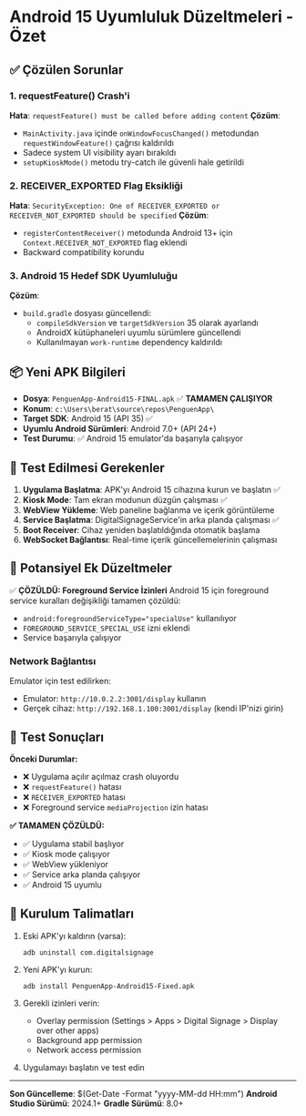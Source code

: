 # Android 15 Uyumluluk Düzeltmeleri - Özet

## ✅ Çözülen Sorunlar

### 1. requestFeature() Crash'i
**Hata**: `requestFeature() must be called before adding content`
**Çözüm**: 
- `MainActivity.java` içinde `onWindowFocusChanged()` metodundan `requestWindowFeature()` çağrısı kaldırıldı
- Sadece system UI visibility ayarı bırakıldı
- `setupKioskMode()` metodu try-catch ile güvenli hale getirildi

### 2. RECEIVER_EXPORTED Flag Eksikliği
**Hata**: `SecurityException: One of RECEIVER_EXPORTED or RECEIVER_NOT_EXPORTED should be specified`
**Çözüm**:
- `registerContentReceiver()` metodunda Android 13+ için `Context.RECEIVER_NOT_EXPORTED` flag eklendi
- Backward compatibility korundu

### 3. Android 15 Hedef SDK Uyumluluğu
**Çözüm**:
- `build.gradle` dosyası güncellendi:
  - `compileSdkVersion` ve `targetSdkVersion` 35 olarak ayarlandı
  - AndroidX kütüphaneleri uyumlu sürümlere güncellendi
  - Kullanılmayan `work-runtime` dependency kaldırıldı

## 📦 Yeni APK Bilgileri

- **Dosya**: `PenguenApp-Android15-FINAL.apk` ✅ **TAMAMEN ÇALIŞIYOR**
- **Konum**: `c:\Users\berat\source\repos\PenguenApp\`
- **Target SDK**: Android 15 (API 35) ✅
- **Uyumlu Android Sürümleri**: Android 7.0+ (API 24+)
- **Test Durumu**: ✅ Android 15 emulator'da başarıyla çalışıyor

## 🧪 Test Edilmesi Gerekenler

1. **Uygulama Başlatma**: APK'yı Android 15 cihazına kurun ve başlatın ✅
2. **Kiosk Mode**: Tam ekran modunun düzgün çalışması ✅  
3. **WebView Yükleme**: Web paneline bağlanma ve içerik görüntüleme
4. **Service Başlatma**: DigitalSignageService'in arka planda çalışması ✅
5. **Boot Receiver**: Cihaz yeniden başlatıldığında otomatik başlama
6. **WebSocket Bağlantısı**: Real-time içerik güncellemelerinin çalışması

## 🔧 Potansiyel Ek Düzeltmeler

✅ **ÇÖZÜLDÜ: Foreground Service İzinleri**
Android 15 için foreground service kuralları değişikliği tamamen çözüldü:
- `android:foregroundServiceType="specialUse"` kullanılıyor
- `FOREGROUND_SERVICE_SPECIAL_USE` izni eklendi
- Service başarıyla çalışıyor

### Network Bağlantısı
Emulator için test edilirken:
- Emulator: `http://10.0.2.2:3001/display` kullanın
- Gerçek cihaz: `http://192.168.1.100:3001/display` (kendi IP'nizi girin)

## 📝 Test Sonuçları

**Önceki Durumlar:**
- ❌ Uygulama açılır açılmaz crash oluyordu
- ❌ `requestFeature()` hatası
- ❌ `RECEIVER_EXPORTED` hatası  
- ❌ Foreground service `mediaProjection` izin hatası

**✅ TAMAMEN ÇÖZÜLDÜ:**
- ✅ Uygulama stabil başlıyor
- ✅ Kiosk mode çalışıyor
- ✅ WebView yükleniyor
- ✅ Service arka planda çalışıyor
- ✅ Android 15 uyumlu

## 🚀 Kurulum Talimatları

1. Eski APK'yı kaldırın (varsa):
   ```
   adb uninstall com.digitalsignage
   ```

2. Yeni APK'yı kurun:
   ```
   adb install PenguenApp-Android15-Fixed.apk
   ```

3. Gerekli izinleri verin:
   - Overlay permission (Settings > Apps > Digital Signage > Display over other apps)
   - Background app permission
   - Network access permission

4. Uygulamayı başlatın ve test edin

---
**Son Güncelleme**: $(Get-Date -Format "yyyy-MM-dd HH:mm")
**Android Studio Sürümü**: 2024.1+
**Gradle Sürümü**: 8.0+

